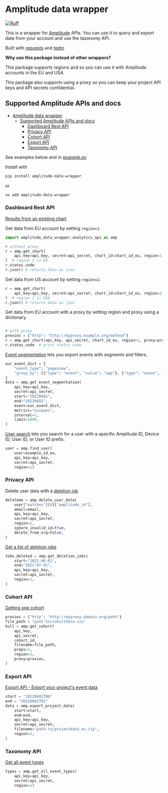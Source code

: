 # Amplitude data wrapper

[![Ruff](https://img.shields.io/endpoint?url=https://raw.githubusercontent.com/astral-sh/ruff/main/assets/badge/v2.json)](https://github.com/astral-sh/ruff)

This is a wrapper for [Amplitude](https://amplitude.com/) APIs. You can use it to query and export data from your account and use the taxonomy API.

Built with [requests](https://requests.readthedocs.io/en/latest/) and [tqdm](https://github.com/tqdm/tqdm)

**Why use this package instead of other wrappers?**

This package supports regions and so you can use it with Amplitude accounts in the EU and USA.

This package also supports using a proxy so you can keep your project API keys and API secrets confidential.

## Supported Amplitude APIs and docs

- [Amplitude data wrapper](#amplitude-data-wrapper)
  - [Supported Amplitude APIs and docs](#supported-amplitude-apis-and-docs)
    - [Dashboard Rest API](#dashboard-rest-api)
    - [Privacy API](#privacy-api)
    - [Cohort API](#cohort-api)
    - [Export API](#export-api)
    - [Taxonomy API](#taxonomy-api)

See examples below and in [example.py](example.py)

Install with

```bash
pip install amplitude-data-wrapper
```

or

```bash
uv add amplitude-data-wrapper
```

### Dashboard Rest API

[Results from an existing chart](https://developers.amplitude.com/docs/dashboard-rest-api#results-from-an-existing-chart)

Get data from EU account by setting `region=1`.

```python
import amplitude_data_wrapper.analytics_api as amp

# without proxy
r = amp.get_chart(
    api_key=api_key, secret=api_secret, chart_id=chart_id_eu, region=1
)  # region 1 is EU
r.status_code
r.json() # returns data as json
```

Get data from US account by setting `region=2`.

```python
r = amp.get_chart(
    api_key=api_key, secret=api_secret, chart_id=chart_id_eu, region=2
)  # region 2 is USA
r.json() # returns data as json
```

Get data from EU account with a proxy by setting region and proxy using a dictionary.

```python

# with proxy
proxies = {"http": "http://myproxy.example.org/method"}
r = amp.get_chart(api_key, api_secret, chart_id_eu, region=1, proxy=proxies)
r.status_code  # print status code
```

[Event segmentation](https://developers.amplitude.com/docs/dashboard-rest-api#event-segmentation) lets you export events with segments and filters.

```python
our_event_dict = {
    "event_type": "pageview",
    "group_by": [{"type": "event", "value": "app"}, {"type": "event", "value": "team"}],
}
data = amp.get_event_segmentation(
    api_key=api_key,
    secret=api_secret,
    start="20220601",
    end="20220602",
    event=our_event_dict,
    metrics="uniques",
    interval=1,
    limit=1000,
)
```

[User search](https://developers.amplitude.com/docs/dashboard-rest-api#user-search) lets you search for a user with a specific Amplitude ID, Device ID, User ID, or User ID prefix.

```python
user = amp.find_user(
    user=example_id_eu, 
    api_key=api_key, 
    secret=api_secret,
    region=1)
```

### Privacy API

Delete user data with a [deletion job](https://developers.amplitude.com/docs/user-deletion#deletion-job)

```python
deleteme = amp.delete_user_data(
    user["matches"][0]["amplitude_id"],
    email=email,
    api_key=api_key,
    secret=api_secret,
    region=1,
    ignore_invalid_id=True,
    delete_from_org=False,
)
```

[Get a list of deletion jobs](https://developers.amplitude.com/docs/user-deletion#get)

```python
tobe_deleted = amp.get_deletion_jobs(
    start="2022-06-01",
    end="2022-07-01",
    api_key=api_key,
    secret=api_secret,
    region=1,
)
```

### Cohort API

[Getting one cohort](https://developers.amplitude.com/docs/behavioral-cohorts-api#getting-one-cohort)

```python
proxies = {"http": "http://myproxy.domain.org/path"}
file_path = "path-to/cohortdata.csv"
kull = amp.get_cohort(
    api_key,
    api_secret,
    cohort_id,
    filename=file_path,
    props=1,
    region=1,
    proxy=proxies,
)
```

### Export API

[Export API - Export your project's event data](https://developers.amplitude.com/docs/export-api#export-api---export-your-projects-event-data)

```python
start = "20220601T00"
end = "20220601T01"
data = amp.export_project_data(
    start=start,
    end=end,
    api_key=api_key,
    secret=api_secret,
    filename="path-to/projectdata_eu.zip",
    region=1,
)
```

### Taxonomy API

[Get all event types](https://developers.amplitude.com/docs/taxonomy-api#get-all-event-types)

```python
types = amp.get_all_event_types(
    api_key=api_key, 
    secret=api_secret, 
    region=1)
```